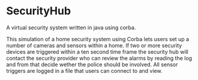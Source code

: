 # SecurityHub
A virtual security system written in java using corba.

This simulation of a home security system using Corba lets users set up a number of cameras and sensors within a home. 
If two or more security devices are triggered within a ten second time frame the security hub will contact the security provider who can 
review the alarms by reading the log and from that decide wether the police should be involved. All sensor triggers are logged in a file that users can connect to and view.
